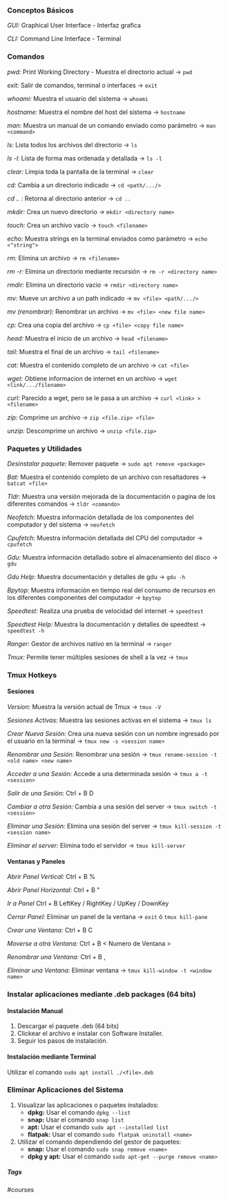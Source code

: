 ### Conceptos Básicos

*GUI:* Graphical User Interface - Interfaz grafica

*CLI:*  Command Line Interface - Terminal
<br>
### Comandos

*pwd:*  Print Working Directory - Muestra el directorio actual -> `pwd`

*exit:*  Salir de comandos, terminal o interfaces -> `exit`

*whoami:*  Muestra el usuario del sistema -> `whoami`

*hostname:*  Muestra el nombre del host del sistema -> `hostname`

*man:*  Muestra un manual de un comando enviado como parámetro -> `man <command>`

*ls:*  Lista todos los archivos del directorio -> `ls`

*ls -l:*  Lista de forma mas ordenada y detallada -> `ls -l`

*clear:*  Limpia toda la pantalla de la terminal -> `clear`

*cd:*  Cambia a un directorio indicado -> `cd <path/.../>`

*cd .. :*  Retorna al directorio anterior -> `cd ..`

*mkdir:*  Crea un nuevo directorio -> `mkdir <directory name>`

*touch:*  Crea un archivo vacío -> `touch <filename>`

*echo:*  Muestra strings en la terminal enviados como parámetro -> `echo <"string">`

*rm:*  Elimina un archivo -> `rm <filename>`

*rm -r:*  Elimina un directorio mediante recursión -> `rm -r <directory name>`

*rmdir:*  Elimina un directorio vacio -> `rmdir <directory name>`

*mv:*  Mueve un archivo a un path indicado -> `mv <file> <path/.../>`

*mv (renombrar):*  Renombrar un archivo -> `mv <file> <new file name>`

*cp:*  Crea una copia del archivo -> `cp <file> <copy file name>`

*head:*  Muestra el inicio de un archivo -> `head <filename>`

*tail:*  Muestra el final de un archivo -> `tail <filename>`

*cat:*  Muestra el contenido completo de un archivo -> `cat <file>`

*wget:*  Obtiene informacion de internet en un archivo -> `wget <link/.../filename>`

*curl:*  Parecido a wget, pero se le pasa a un archivo -> `curl <link> > <filename>`

*zip:*  Comprime un archivo -> `zip <file.zip> <file>`

*unzip:*  Descomprime un archivo -> `unzip <file.zip>`
<br>
### Paquetes y Utilidades

*Desinstalar paquete:*  Remover paquete -> `sudo apt remove <package>`

*Bat:*  Muestra el contenido completo de un archivo con resaltadores -> `batcat <file>`

*Tldr:*  Muestra una versión mejorada de la documentación o pagina de los diferentes comandos -> `tldr <comando>`

*Neofetch:*  Muestra información detallada de los componentes del computador y del sistema -> `neofetch`

*Cpufetch:*  Muestra información detallada del CPU del computador -> `cpufetch`

*Gdu:*  Muestra información detallado sobre el almacenamiento del disco -> `gdu`

*Gdu Help:*  Muestra documentación y detalles de gdu -> `gdu -h`

*Bpytop:*  Muestra información en tiempo real del consumo de recursos en los diferentes componentes del computador -> `bpytop`

*Speedtest:*  Realiza una prueba de velocidad del internet -> `speedtest`

*Speedtest Help:*  Muestra la documentación y detalles de speedtest -> `speedtest -h`

*Ranger:*  Gestor de archivos nativo en la terminal -> `ranger`

*Tmux:*  Permite tener múltiples sesiones de shell a la vez -> `tmux`
<br>
### Tmux Hotkeys
#### Sesiones

*Version:*  Muestra la versión actual de Tmux -> `tmux -V`

*Sesiones Activas:*  Muestra las sesiones activas en el sistema -> `tmux ls`

*Crear Nueva Sesión:*  Crea una nueva sesión con un nombre ingresado por el usuario en la terminal -> `tmux new -s <session name>`

*Renombrar una Sesión:*  Renombrar una sesión -> `tmux rename-session -t <old name> <new name>`

*Acceder a una Sesión:*  Accede a una determinada sesión -> `tmux a -t <session>`

*Salir de una Sesión:*  Ctrl + B D

*Cambiar a otra Sesión:*  Cambia a una sesión del server -> `tmux switch -t <session>`

*Eliminar una Sesión:*  Elimina una sesión del server -> `tmux kill-session -t <session name>`

*Eliminar el server:*  Elimina todo el servidor -> `tmux kill-server`
<br>
#### Ventanas y Paneles

*Abrir Panel Vertical:*  Ctrl + B %

*Abrir Panel Horizontal:*  Ctrl + B "

*Ir a Panel*  Ctrl + B LeftKey / RightKey / UpKey / DownKey

*Cerrar Panel:* Eliminar un panel de la ventana -> `exit` ó `tmux kill-pane`

*Crear una Ventana:*  Ctrl + B C

*Moverse a otra Ventana:*  Ctrl + B < Numero de Ventana >

*Renombrar una Ventana:*  Ctrl + B ,

*Eliminar una Ventana:*  Eliminar ventana -> `tmux kill-window -t <window name>`
<br>
### Instalar aplicaciones mediante .deb packages (64 bits)
#### Instalación Manual
1. Descargar el paquete .deb (64 bits)
2. Clickear el archivo e instalar con Software Installer.
3. Seguir los pasos de instalación.

#### Instalación mediante Terminal

Utilizar el comando `sudo apt install ./<file>.deb`
<br>
### Eliminar Aplicaciones del Sistema

1. Visualizar las aplicaciones o paquetes instalados:
	- **dpkg:**  Usar el comando `dpkg --list`
	- **snap:** Usar el comando `snap list`
	- **apt:** Usar el comando `sudo apt --installed list`
	- **flatpak:** Usar el comando `sudo flatpak uninstall <name>`
1. Utilizar el comando dependiendo del gestor de paquetes:
	- **snap:**  Usar el comando `sudo snap remove <name>`
	- **dpkg y apt:** Usar el comando `sudo apt-get --purge remove <name>`

##### Tags

#courses